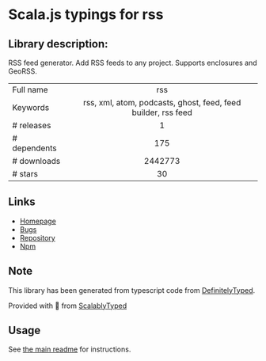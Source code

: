 
# Scala.js typings for rss


## Library description:
RSS feed generator. Add RSS feeds to any project. Supports enclosures and GeoRSS.

|                    |                 |
| ------------------ | :-------------: |
| Full name          | rss |
| Keywords           | rss, xml, atom, podcasts, ghost, feed, feed builder, rss feed |
| # releases         | 1 |
| # dependents       | 175 |
| # downloads        | 2442773 |
| # stars            | 30 |

## Links
- [Homepage](http://github.com/dylang/node-rss)
- [Bugs](http://github.com/dylang/node-rss/issues)
- [Repository](https://github.com/dylang/node-rss)
- [Npm](https://www.npmjs.com/package/rss)
    


## Note
This library has been generated from typescript code from [DefinitelyTyped](https://definitelytyped.org).

Provided with :purple_heart: from [ScalablyTyped](https://github.com/oyvindberg/ScalablyTyped)

## Usage
See [the main readme](../../readme.md) for instructions.



